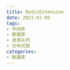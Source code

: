 ```yaml
---
title: RedisExtension  
date: 2021-01-09  
tags: 
- 中间件
- 数据库
- 消息队列
- 分布式锁
categories:
- 数据库
---
```

